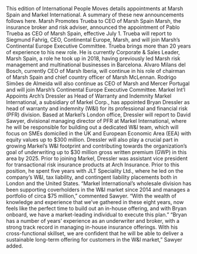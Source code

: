 This edition of International People Moves details appointments at Marsh Spain and Markel International.
A summary of these new announcements follows here.
Marsh Promotes Trueba to CEO of Marsh Spain
Marsh, the insurance broker and risk adviser, announced the appointment of Pablo Trueba as CEO of Marsh Spain, effective July 1. Trueba will report to Siegmund Fahrig, CEO, Continental Europe, Marsh, and will join Marsh’s Continental Europe Executive Committee.
Trueba brings more than 20 years of experience to his new role. He is currently Corporate & Sales Leader, Marsh Spain, a role he took up in 2018, having previously led Marsh risk management and multinational businesses in Barcelona.
Alvaro Milans del Bosch, currently CEO of Marsh Iberia, will continue in his role of chairman of Marsh Spain and chief country officer of Marsh McLennan. Rodrigo Simões de Almeida will also continue as CEO of Marsh and Mercer Portugal and will join Marsh’s Continental Europe Executive Committee.
Markel Int’l Appoints Arch’s Dressler as Head of Warranty and Indemnity
Markel International, a subsidiary of Markel Corp., has appointed Bryan Dressler as head of warranty and indemnity (W&I) for its professional and financial risk (PFR) division.
Based at Markel’s London office, Dressler will report to David Sawyer, divisional managing director of PFR at Markel International, where he will be responsible for building out a dedicated W&I team, which will focus on SMEs domiciled in the UK and European Economic Area (EEA) with equity values up to $300 million.
Dressler will also play a crucial part in growing Markel’s W&I footprint and contributing towards the organization’s goal of underwriting up to $30 million gross written premium (GWP) in this area by 2025.
Prior to joining Markel, Dressler was assistant vice president for transactional risk insurance products at Arch Insurance. Prior to this position, he spent five years with JLT Speciality Ltd., where he led on the company’s W&I, tax liability, and contingent liability placements both in London and the United States.
“Markel International’s wholesale division has been supporting coverholders in the W&I market since 2014 and manages a portfolio of circa $75 million,” commented Sawyer.
“With the wealth of knowledge and experience that we’ve gathered in these eight years, now feels like the perfect time to build out an in-house offering, and with Bryan onboard, we have a market-leading individual to execute this plan.”
“Bryan has a number of years’ experience as an underwriter and broker, with a strong track record in managing in-house insurance offerings. With his cross-functional skillset, we are confident that he will be able to deliver a sustainable long-term offering for customers in the W&I market,” Sawyer added.